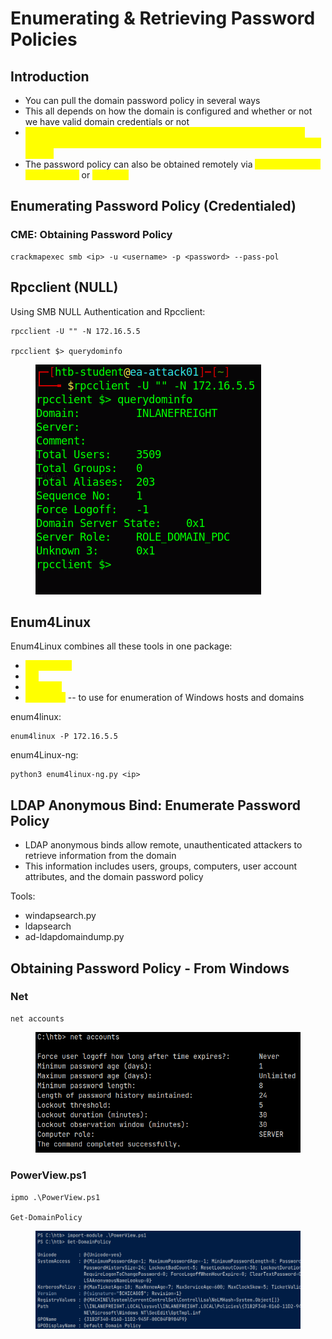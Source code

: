 # Enumerating & Retrieving Password Policies

## Introduction

* You can pull the domain password policy in several ways
* This all depends on how the domain is configured and whether or not we have valid domain credentials or not
* <mark style="color:yellow;">With credentials is obviously the most effective way, but SMB NULL sessions, or LDAP anonymous bind can be a way to get this information as well</mark>
* The password policy can also be obtained remotely via <mark style="color:yellow;">CrackMapExec, Enum4Linux,</mark> or <mark style="color:yellow;">rpcclient</mark>

## Enumerating Password Policy (Credentialed)

### CME: Obtaining Password Policy

```
crackmapexec smb <ip> -u <username> -p <password> --pass-pol
```

## Rpcclient (NULL)

Using SMB NULL Authentication and Rpcclient:

```
rpcclient -U "" -N 172.16.5.5

rpcclient $> querydominfo
```

<figure><img src="../../.gitbook/assets/image (2) (8).png" alt=""><figcaption></figcaption></figure>

## Enum4Linux

Enum4Linux combines all these tools in one package:

* <mark style="color:yellow;">nmblookup</mark>
* <mark style="color:yellow;">net</mark>
* <mark style="color:yellow;">rpcclient</mark>
* <mark style="color:yellow;">smbclient</mark> -- to use for enumeration of Windows hosts and domains

enum4linux:

```
enum4linux -P 172.16.5.5
```

enum4Linux-ng:

```
python3 enum4linux-ng.py <ip>
```

## LDAP Anonymous Bind: Enumerate Password Policy

* LDAP anonymous binds allow remote, unauthenticated attackers to retrieve information from the domain
* This information includes users, groups, computers, user account attributes, and the domain password policy

Tools:

* windapsearch.py
* ldapsearch
* ad-ldapdomaindump.py

## Obtaining Password Policy - From Windows

### Net

```
net accounts
```

<figure><img src="../../.gitbook/assets/image (2) (1) (7).png" alt=""><figcaption></figcaption></figure>

### PowerView.ps1

```
ipmo .\PowerView.ps1

Get-DomainPolicy
```

<figure><img src="../../.gitbook/assets/image (36) (2).png" alt=""><figcaption></figcaption></figure>
